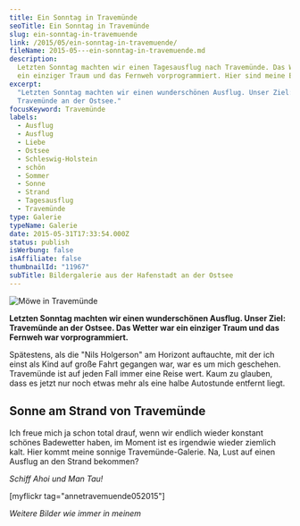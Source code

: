 ```yaml
---
title: Ein Sonntag in Travemünde
seoTitle: Ein Sonntag in Travemünde
slug: ein-sonntag-in-travemuende
link: /2015/05/ein-sonntag-in-travemuende/
fileName: 2015-05---ein-sonntag-in-travemuende.md
description:
  Letzten Sonntag machten wir einen Tagesausflug nach Travemünde. Das Wetter war
  ein einziger Traum und das Fernweh vorprogrammiert. Hier sind meine Eindrücke
excerpt:
  "Letzten Sonntag machten wir einen wunderschönen Ausflug. Unser Ziel:
  Travemünde an der Ostsee."
focusKeyword: Travemünde
labels:
  - Ausflug
  - Ausflug
  - Liebe
  - Ostsee
  - Schleswig-Holstein
  - schön
  - Sommer
  - Sonne
  - Strand
  - Tagesausflug
  - Travemünde
type: Galerie
typeName: Galerie
date: 2015-05-31T17:33:54.000Z
status: publish
isWerbung: false
isAffiliate: false
thumbnailId: "11967"
subTitle: Bildergalerie aus der Hafenstadt an der Ostsee
---
```


![Möwe in Travemünde](http://cardamonchai.com/wp-content/uploads/2015/05/18282606686_1fbc04228f_z-640x427.jpg "Möwe in Travemünde")

<strong>Letzten Sonntag machten wir einen wunderschönen Ausflug. Unser Ziel:
Travemünde an der Ostsee. Das Wetter war ein einziger Traum und das Fernweh war
vorprogrammiert.</strong>

Spätestens, als die "Nils Holgerson" am Horizont auftauchte, mit der ich einst
als Kind auf große Fahrt gegangen war, war es um mich geschehen. Travemünde ist
auf jeden Fall immer eine Reise wert. Kaum zu glauben, dass es jetzt nur noch
etwas mehr als eine halbe Autostunde entfernt liegt.

## Sonne am Strand von Travemünde

Ich freue mich ja schon total drauf, wenn wir endlich wieder konstant schönes
Badewetter haben, im Moment ist es irgendwie wieder ziemlich kalt. Hier kommt
meine sonnige Travemünde-Galerie. Na, Lust auf einen Ausflug an den Strand
bekommen?

<em>Schiff Ahoi und Man Tau! </em>

[myflickr tag="annetravemuende052015"]

<em>Weitere Bilder wie immer in meinem
[](https://www.flickr.com/photos/99929697@N07/)
